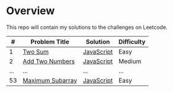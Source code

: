 # Overview

This repo will contain my solutions to the challenges on Leetcode.

| #   | Problem Title                                                       | Solution                                       | Difficulty |
| --- | ------------------------------------------------------------------- | ---------------------------------------------- | ---------- |
| 1   | [Two Sum](https://leetcode.com/problems/two-sum/)                   | [JavaScript](./javaScript/two-sum.js)          | Easy       |
| 2   | [Add Two Numbers](https://leetcode.com/problems/add-two-numbers/)   | [JavaScript](./javaScript/add-two-numbers.js)  | Medium     |
| ... | ...                                                                 | ...                                            | ...        |
| 53  | [Maximum Subarray](https://leetcode.com/problems/maximum-subarray/) | [JavaScript](./javaScript/maximum-subarray.js) | Easy       |
